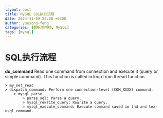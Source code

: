 ```yaml
---
layout: post
title: MySQL SQL执行流程
date: 2024-11-09 22:50 +0800
author: yuesong-feng
categories: [数据库内核, MySQL]
tags: [mysql]
---
```

# SQL执行流程

**do_command** Read one command from connection and execute it (query or simple command). This function is called in loop from thread function.

    > my_net_read
    > dispatch_command: Perform one connection-level (COM_XXXX) command.
        > mysql_parse
            > parse_sql: Parse a query.
            > mysql_rewrite_query: Rewrite a query.
            > mysql_execute_command: Execute command saved in thd and lex->sql_command.

